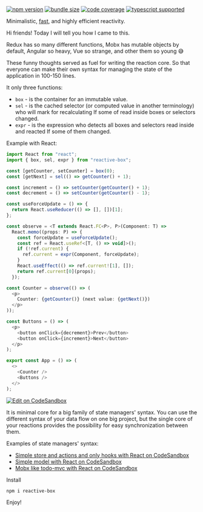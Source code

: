 [![npm version](https://img.shields.io/npm/v/reactive-box?style=flat-square)](https://www.npmjs.com/package/reactive-box) [![bundle size](https://img.shields.io/bundlephobia/minzip/reactive-box?style=flat-square)](https://bundlephobia.com/result?p=reactive-box) [![code coverage](https://img.shields.io/coveralls/github/betula/reactive-box?style=flat-square)](https://coveralls.io/github/betula/reactive-box) [![typescript supported](https://img.shields.io/npm/types/typescript?style=flat-square)](./src/main.d.ts)

Minimalistic, [fast](https://github.com/betula/reactive-box-performance), and highly efficient reactivity.

Hi friends! Today I will tell you how I came to this.

Redux has so many different functions, Mobx has mutable objects by default, Angular so heavy, Vue so strange, and other them so young :sweat_smile:

These funny thoughts served as fuel for writing the reaction core. So that everyone can make their own syntax for managing the state of the application in 100-150 lines.

It only three functions:

+ `box` - is the container for an immutable value.
+ `sel` - is the cached selector (or computed value in another terminology) who will mark for recalculating If some of read inside boxes or selectors changed.
+ `expr` - is the expression who detects all boxes and selectors read inside and reacted If some of them changed.

Example with React:

```javascript
import React from "react";
import { box, sel, expr } from "reactive-box";

const [getCounter, setCounter] = box(0);
const [getNext] = sel(() => getCounter() + 1);

const increment = () => setCounter(getCounter() + 1);
const decrement = () => setCounter(getCounter() - 1);

const useForceUpdate = () => {
  return React.useReducer(() => [], [])[1];
};

const observe = <T extends React.FC<P>, P>(Component: T) =>
  React.memo((props: P) => {
    const forceUpdate = useForceUpdate();
    const ref = React.useRef<[T, () => void]>();
    if (!ref.current) {
      ref.current = expr(Component, forceUpdate);
    }
    React.useEffect(() => ref.current![1], []);
    return ref.current[0](props);
  });

const Counter = observe(() => (
  <p>
    Counter: {getCounter()} (next value: {getNext()})
  </p>
));

const Buttons = () => (
  <p>
    <button onClick={decrement}>Prev</button>
    <button onClick={increment}>Next</button>
  </p>
);

export const App = () => (
  <>
    <Counter />
    <Buttons />
  </>
);

```

[![Edit on CodeSandbox](https://codesandbox.io/static/img/play-codesandbox.svg)](https://codesandbox.io/s/reactive-box-counter-35bp9?hidenavigation=1&module=%2Fsrc%2FApp.tsx)

It is minimal core for a big family of state managers' syntax. You can use the different syntax of your data flow on one big project, but the single core of your reactions provides the possibility for easy synchronization between them.

Examples of state managers' syntax:

- [Simple store and actions and only hooks with React on CodeSandbox](https://codesandbox.io/s/reactive-box-store-nku88?hidenavigation=1&module=%2Fsrc%2FApp.tsx)
- [Simple model with React on CodeSandbox](https://codesandbox.io/s/reactive-box-model-yopk5?hidenavigation=1&module=%2Fsrc%2FApp.tsx)
- [Mobx like todo-mvc with React on CodeSandbox](https://codesandbox.io/s/reactive-box-todos-u5q3e?hidenavigation=1&module=%2Fsrc%2Fshared%2Ftodos.ts)

Install

```bash
npm i reactive-box
```

Enjoy!
